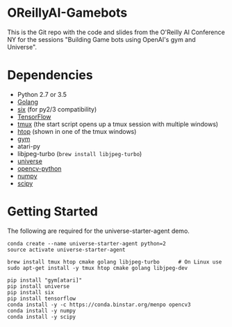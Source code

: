 # OReillyAI-Gamebots

This is the Git repo with the code and slides from the O'Reilly AI Conference NY for the sessions "Building Game bots using OpenAI's gym and Universe".

# Dependencies

* Python 2.7 or 3.5
* [Golang](https://golang.org/doc/install)
* [six](https://pypi.python.org/pypi/six) (for py2/3 compatibility)
* [TensorFlow](https://www.tensorflow.org/)
* [tmux](https://tmux.github.io/) (the start script opens up a tmux session with multiple windows)
* [htop](https://hisham.hm/htop/) (shown in one of the tmux windows)
* [gym](https://pypi.python.org/pypi/gym)
* atari-py
* libjpeg-turbo (`brew install libjpeg-turbo`)
* [universe](https://pypi.python.org/pypi/universe)
* [opencv-python](https://pypi.python.org/pypi/opencv-python)
* [numpy](https://pypi.python.org/pypi/numpy)
* [scipy](https://pypi.python.org/pypi/scipy)

# Getting Started

The following are required for the universe-starter-agent demo.

```
conda create --name universe-starter-agent python=2
source activate universe-starter-agent

brew install tmux htop cmake golang libjpeg-turbo      # On Linux use sudo apt-get install -y tmux htop cmake golang libjpeg-dev

pip install "gym[atari]"
pip install universe
pip install six
pip install tensorflow
conda install -y -c https://conda.binstar.org/menpo opencv3
conda install -y numpy
conda install -y scipy
```
